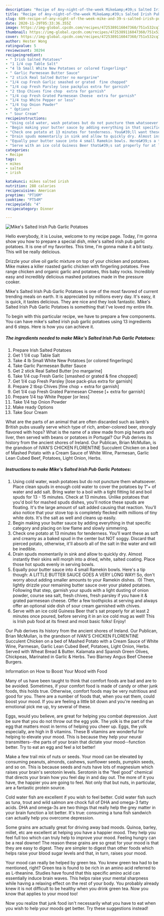 ```yaml
---
description: "Recipe of Any-night-of-the-week Mike&amp;#39;s Salted Irish Pub Garlic Potatoes"
title: "Recipe of Any-night-of-the-week Mike&amp;#39;s Salted Irish Pub Garlic Potatoes"
slug: 609-recipe-of-any-night-of-the-week-mike-and-39-s-salted-irish-pub-garlic-potatoes
date: 2020-11-29T05:33:36.355Z
image: https://img-global.cpcdn.com/recipes/4725389116047360/751x532cq70/mikes-salted-irish-pub-garlic-potatoes-recipe-main-photo.jpg
thumbnail: https://img-global.cpcdn.com/recipes/4725389116047360/751x532cq70/mikes-salted-irish-pub-garlic-potatoes-recipe-main-photo.jpg
cover: https://img-global.cpcdn.com/recipes/4725389116047360/751x532cq70/mikes-salted-irish-pub-garlic-potatoes-recipe-main-photo.jpg
author: Hester Wong
ratingvalue: 5
reviewcount: 30294
recipeingredient:
- " Irish Salted Potatoes"
- "1 1/4 cup Table Salt"
- "4 lb Small White New Potatoes or colored fingerlings"
- " Garlic Parmesean Butter Sauce"
- "2 stick Real Salted Butter no margarine"
- "1/4 cup Fresh Garlic smashed or grated  fine chopped"
- "1/4 cup Fresh Parsley lose packplus extra for garnish"
- "2 tbsp Chives fine chop  extra for garnish"
- "1/4 cup Fresh Grated Parmesean Cheese  extra for garnish"
- "1/4 tsp White Pepper or less"
- "1/4 tsp Onion Powder"
- " Options"
- " Sour Cream"
recipeinstructions:
- "Using cold water, wash potatoes but do not puncture them whatsoever. Place clean spuds in enough cold water to cover the potatoes by 1&#34;+ of water and add salt. Bring water to a boil with a tight fitting lid and boil spuds for 13 - 15 minutes. Check at 13 minutes.                                                                                         Unlike potatoes that you&#39;d boil for mashed spuds dishes, you&#39;ll notice these spuds are floating. It&#39;s the large amount of salt added causing that reaction. You&#39;ll also notice that your stove top is completely flecked with millions of tiny white dots. It&#39;s the salt as well and cleans up easily."
- "Begin making your butter sauce by adding everything in that specific category and placing on low flame and slowly simmering."
- "Check one potato at 13 minutes for tenderness. You&#39;ll want these as soft and creamy as a baked spud in the center but NOT soggy. Discard that pierced potato, otherwise, it&#39;ll absorb all of the salt in the water and will be inedible."
- "Drain spuds momentarily in sink and allow to quickly dry. Almost instantly their skins will morph into a dried, white, salted coating. Place those hot spuds evenly in serving bowls."
- "Equally pour butter sauce into 4 small Ramekin bowls. Here&#39;s a tip though: A LITTLE BUTTER SAUCE GOES A VERY LONG WAY! So, don&#39;t worry about adding smaller amounts to your Ramekin dishes. :0) Then, lightly drizzle your remaining butter sauce over your plated potatoes. Following that step, garnish your spuds with a light dusting of onion powder, course sea salt, fresh chives, fresh parsley if you have it &amp; grated parmesean cheese. Offer a few toothpicks at serving and always offer an optional side dish of sour cream garnished with chives."
- "Serve with an ice cold Guiness Beer that&#39;s sat properly for at least 2 minutes once poured, before serving it in an ice cold mug as well! This is Irish pub food at its finest and most basic folks! Enjoy!"
categories:
- Recipe
tags:
- mikes
- salted
- irish

katakunci: mikes salted irish 
nutrition: 288 calories
recipecuisine: American
preptime: "PT16M"
cooktime: "PT54M"
recipeyield: "4"
recipecategory: Dinner

---
```



![Mike&#39;s Salted Irish Pub Garlic Potatoes](https://img-global.cpcdn.com/recipes/4725389116047360/751x532cq70/mikes-salted-irish-pub-garlic-potatoes-recipe-main-photo.jpg)

Hello everybody, it is Louise, welcome to my recipe page. Today, I'm gonna show you how to prepare a special dish, mike&#39;s salted irish pub garlic potatoes. It is one of my favorites. This time, I'm gonna make it a bit tasty. This will be really delicious.

Drizzle your olive oil garlic mixture on top of your chicken and potatoes. Mike makes a killer roasted garlic chicken with fingerling potatoes. Free range chicken and organic garlic and potatoes, this baby rocks. Incredibly easy and incredibly delicious mashed potatoes made in the pressure cooker.

Mike&#39;s Salted Irish Pub Garlic Potatoes is one of the most favored of current trending meals on earth. It is appreciated by millions every day. It's easy, it is quick, it tastes delicious. They are nice and they look fantastic. Mike&#39;s Salted Irish Pub Garlic Potatoes is something that I've loved my entire life.


To begin with this particular recipe, we have to prepare a few components. You can have mike&#39;s salted irish pub garlic potatoes using 13 ingredients and 6 steps. Here is how you can achieve it.

<!--inarticleads1-->

##### The ingredients needed to make Mike&#39;s Salted Irish Pub Garlic Potatoes:

1. Prepare  Irish Salted Potatoes
1. Get 1 1/4 cup Table Salt
1. Take 4 lb Small White New Potatoes [or colored fingerlings]
1. Take  Garlic Parmesean Butter Sauce
1. Get 2 stick Real Salted Butter [no margarine]
1. Take 1/4 cup Fresh Garlic [smashed or grated &amp; fine chopped]
1. Get 1/4 cup Fresh Parsley [lose pack-plus extra for garnish]
1. Prepare 2 tbsp Chives [fine chop + extra for garnish]
1. Get 1/4 cup Fresh Grated Parmesean Cheese [+ extra for garnish]
1. Prepare 1/4 tsp White Pepper [or less]
1. Take 1/4 tsp Onion Powder
1. Make ready  Options
1. Take  Sour Cream


What are the parts of an animal that are often discarded such as lamb&#39;s British pubs usually serve which type of rich, amber-colored beer, strongly flavored with hops? What is the name of a stew made from pig hearts and liver, then served with beans or potatoes in Portugal? Our Pub derives its history from the ancient shores of Ireland. Our Publican, Brian McMullan, is the grandson of IVAN&#39;S CHICKEN FLORENTINE Succulent Chicken on a bed of Mashed Potato with a Cream Sauce of White Wine, Parmesan, Garlic Lean Cubed Beef, Potatoes, Light Onion, Herbs. 

<!--inarticleads2-->

##### Instructions to make Mike&#39;s Salted Irish Pub Garlic Potatoes:

1. Using cold water, wash potatoes but do not puncture them whatsoever. Place clean spuds in enough cold water to cover the potatoes by 1&#34;+ of water and add salt. Bring water to a boil with a tight fitting lid and boil spuds for 13 - 15 minutes. Check at 13 minutes.                                                                                         Unlike potatoes that you&#39;d boil for mashed spuds dishes, you&#39;ll notice these spuds are floating. It&#39;s the large amount of salt added causing that reaction. You&#39;ll also notice that your stove top is completely flecked with millions of tiny white dots. It&#39;s the salt as well and cleans up easily.
1. Begin making your butter sauce by adding everything in that specific category and placing on low flame and slowly simmering.
1. Check one potato at 13 minutes for tenderness. You&#39;ll want these as soft and creamy as a baked spud in the center but NOT soggy. Discard that pierced potato, otherwise, it&#39;ll absorb all of the salt in the water and will be inedible.
1. Drain spuds momentarily in sink and allow to quickly dry. Almost instantly their skins will morph into a dried, white, salted coating. Place those hot spuds evenly in serving bowls.
1. Equally pour butter sauce into 4 small Ramekin bowls. Here&#39;s a tip though: A LITTLE BUTTER SAUCE GOES A VERY LONG WAY! So, don&#39;t worry about adding smaller amounts to your Ramekin dishes. :0) Then, lightly drizzle your remaining butter sauce over your plated potatoes. Following that step, garnish your spuds with a light dusting of onion powder, course sea salt, fresh chives, fresh parsley if you have it &amp; grated parmesean cheese. Offer a few toothpicks at serving and always offer an optional side dish of sour cream garnished with chives.
1. Serve with an ice cold Guiness Beer that&#39;s sat properly for at least 2 minutes once poured, before serving it in an ice cold mug as well! This is Irish pub food at its finest and most basic folks! Enjoy!


Our Pub derives its history from the ancient shores of Ireland. Our Publican, Brian McMullan, is the grandson of IVAN&#39;S CHICKEN FLORENTINE Succulent Chicken on a bed of Mashed Potato with a Cream Sauce of White Wine, Parmesan, Garlic Lean Cubed Beef, Potatoes, Light Onion, Herbs. Served with Wheat Bread &amp; Butter. Kalamata and Spanish Green Olives, Chickpeas, Marinated in Garlic &amp; Herbs. Two Blarney Angus Beef Cheese Burgers. 

Information on How to Boost Your Mood with Food


Many of us have been taught to think that comfort foods are bad and are to be avoided. Sometimes, if your comfort food is made of candy or other junk foods, this holds true. Otherwise, comfort foods may be very nutritious and good for you. There are a number of foods that, when you eat them, could boost your mood. If you are feeling a little bit down and you're needing an emotional pick me up, try several of these.

Eggs, would you believe, are great for helping you combat depression. Just be sure that you do not throw out the egg yolk. The yolk is the part of the egg that matters most in terms of helping you cheer up. Eggs, the yolk especially, are high in B vitamins. These B vitamins are wonderful for helping to elevate your mood. This is because they help your neural transmitters--the parts of your brain that dictate your mood--function better. Try to eat an egg and feel a lot better!

Make a few trail mix of nuts or seeds. Your mood can be elevated by consuming peanuts, almonds, cashews, sunflower seeds, pumpkin seeds, and so on. This is because seeds and nuts have lots of magnesium which raises your brain's serotonin levels. Serotonin is the "feel good" chemical that directs your brain how you feel day in and day out. The more of it you have, the happier you are going to feel. Not only that but nuts, in particular, are a fantastic protein source.

Cold water fish are excellent if you wish to feel better. Cold water fish such as tuna, trout and wild salmon are chock full of DHA and omega-3 fatty acids. DHA and omega-3s are two things that really help the grey matter in your brain function a lot better. It's true: consuming a tuna fish sandwich can actually help you overcome depression. 

Some grains are actually great for driving away bad moods. Quinoa, barley, millet, etc are excellent at helping you have a happier mood. They help you feel full too which can truly help to improve your mood. Feeling hungry can be a real downer! The reason these grains are so great for your mood is that they are easy to digest. They are simpler to digest than other foods which helps raise your blood sugar levels and that, in turn, raises your mood.

Your mood can really be helped by green tea. You knew green tea had to be mentioned, right? Green tea is found to be rich in an amino acid referred to as L-theanine. Studies have found that this specific amino acid can essentially induce brain waves. This helps raise your mental sharpness while having a relaxing effect on the rest of your body. You probably already knew it is not difficult to be healthy when you drink green tea. Now you know that applies to your mood too!

Now you realize that junk food isn't necessarily what you have to eat when you wish to help your moods get better. Try  these suggestions  instead!


